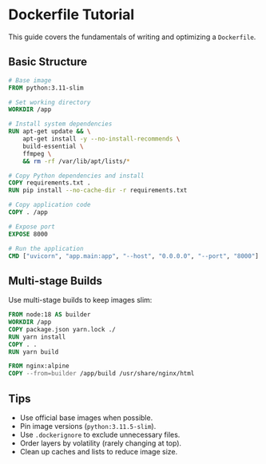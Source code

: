 # Dockerfile Tutorial

This guide covers the fundamentals of writing and optimizing a `Dockerfile`.

## Basic Structure

```dockerfile
# Base image
FROM python:3.11-slim

# Set working directory
WORKDIR /app

# Install system dependencies
RUN apt-get update && \
    apt-get install -y --no-install-recommends \
    build-essential \
    ffmpeg \
    && rm -rf /var/lib/apt/lists/*

# Copy Python dependencies and install
COPY requirements.txt .
RUN pip install --no-cache-dir -r requirements.txt

# Copy application code
COPY . /app

# Expose port
EXPOSE 8000

# Run the application
CMD ["uvicorn", "app.main:app", "--host", "0.0.0.0", "--port", "8000"]
```

## Multi-stage Builds

Use multi-stage builds to keep images slim:

```dockerfile
FROM node:18 AS builder
WORKDIR /app
COPY package.json yarn.lock ./
RUN yarn install
COPY . .
RUN yarn build

FROM nginx:alpine
COPY --from=builder /app/build /usr/share/nginx/html
```

## Tips

- Use official base images when possible.
- Pin image versions (`python:3.11.5-slim`).
- Use `.dockerignore` to exclude unnecessary files.
- Order layers by volatility (rarely changing at top).
- Clean up caches and lists to reduce image size.
